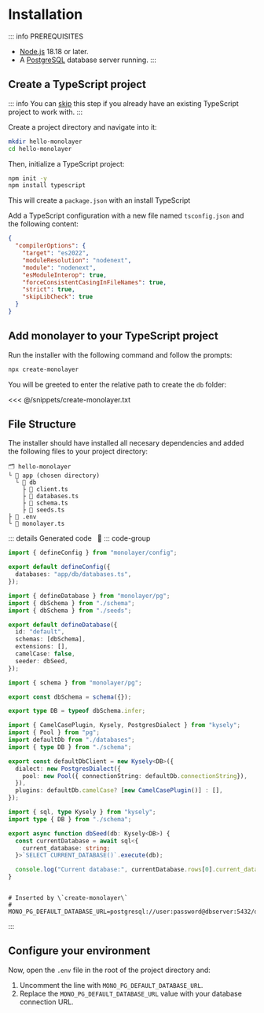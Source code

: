 # Installation

::: info PREREQUISITES
- [Node.js](https://nodejs.org) 18.18 or later.
- A [PostgreSQL](https://postgresql.org) database server running.
:::

## Create a TypeScript project

::: info
You can [skip](#add-monolayer-to-your-typescript-project) this step if you already have an existing TypeScript project to work with.
:::

Create a project directory and navigate into it:

```bash
mkdir hello-monolayer
cd hello-monolayer
```

Then, initialize a TypeScript project:

```bash
npm init -y
npm install typescript
```

This will create a `package.json` with an install TypeScript

Add a TypeScript configuration with a new file named `tsconfig.json` and the following content:

```json
{
  "compilerOptions": {
    "target": "es2022",
    "moduleResolution": "nodenext",
    "module": "nodenext",
    "esModuleInterop": true,
    "forceConsistentCasingInFileNames": true,
    "strict": true,
    "skipLibCheck": true
  }
}
```

## Add monolayer to your TypeScript project

Run the installer with the following command and follow the prompts:

```bash
npx create-monolayer
```

You will be greeted to enter the relative path to create the `db` folder:

<<< @/snippets/create-monolayer.txt

## File Structure

The installer should have installed all necesary dependencies and added the following files to your project directory:

```text
🗂️ hello-monolayer
└ 📁 app (chosen directory)
  └ 📁 db
    ├ 📄 client.ts
    ├ 📄 databases.ts
    ├ 📄 schema.ts
    ├ 📄 seeds.ts
├ 📄 .env
└ 📄 monolayer.ts
```

::: details Generated code &nbsp; 🔎
::: code-group

```ts [monolayer.ts]
import { defineConfig } from "monolayer/config";

export default defineConfig({
  databases: "app/db/databases.ts",
});
```

```ts [databases.ts]
import { defineDatabase } from "monolayer/pg";
import { dbSchema } from "./schema";
import { dbSchema } from "./seeds";

export default defineDatabase({
  id: "default",
  schemas: [dbSchema],
  extensions: [],
  camelCase: false,
  seeder: dbSeed,
});
```

```ts [schema.ts]
import { schema } from "monolayer/pg";

export const dbSchema = schema({});

export type DB = typeof dbSchema.infer;
```

```ts [client.ts]
import { CamelCasePlugin, Kysely, PostgresDialect } from "kysely";
import { Pool } from "pg";
import defaultDb from "./databases";
import { type DB } from "./schema";

export const defaultDbClient = new Kysely<DB>({
  dialect: new PostgresDialect({
    pool: new Pool({ connectionString: defaultDb.connectionString}),
  }),
  plugins: defaultDb.camelCase? [new CamelCasePlugin()] : [],
});
```

```ts [seed.ts]
import { sql, type Kysely } from "kysely";
import type { DB } from "./schema";

export async function dbSeed(db: Kysely<DB>) {
  const currentDatabase = await sql<{
    current_database: string;
  }>`SELECT CURRENT_DATABASE()`.execute(db);

  console.log("Current database:", currentDatabase.rows[0].current_database);
}
```

```text [.env]

# Inserted by \`create-monolayer\`
# MONO_PG_DEFAULT_DATABASE_URL=postgresql://user:password@dbserver:5432/dbName
```
:::

## Configure your environment

Now, open the `.env` file in the root of the project directory and:
1) Uncomment the line with `MONO_PG_DEFAULT_DATABASE_URL`.
2) Replace the `MONO_PG_DEFAULT_DATABASE_URL` value with your database connection URL.
